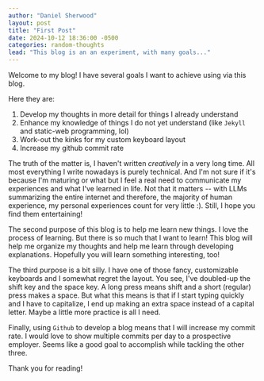 ```yaml
---
author: "Daniel Sherwood"
layout: post
title: "First Post"
date: 2024-10-12 18:36:00 -0500
categories: random-thoughts
lead: "This blog is an an experiment, with many goals..."
---
```

Welcome to my blog! I have several goals I want to achieve using via this blog.

Here they are: 
1. Develop my thoughts in more detail for things I already understand
2. Enhance my knowledge of things I do not yet understand (like `Jekyll` and static-web programming, lol)
3. Work-out the kinks for my custom keyboard layout
4. Increase my github commit rate

The truth of the matter is, I haven't written _creatively_ in a very long time. All most everything I write nowadays is 
purely technical. And I'm not sure if it's because I'm maturing or what but I feel a real need to communicate my experiences 
and what I've learned in life. Not that it matters -- with LLMs summarizing the entire internet and therefore, the majority 
of human experience, my personal experiences count for very little :). Still, I hope you find them entertaining!

The second purpose of this blog is to help me learn new things. I love the process of learning. But there is so much that 
I want to learn! This blog will help me organize my thoughts and help me learn through developing explanations. Hopefully 
you will learn something interesting, too!

The third purpose is a bit silly. I have one of those fancy, customizable keyboards and I somewhat regret the layout. 
You see, I've doubled-up the shift key and the space key. A long press means shift and a short (regular) 
press makes a space. But what this means is that if I start typing quickly and I have to capitalize, I end up making an extra 
space instead of a capital letter. Maybe a little more practice is all I need.

Finally, using `Github` to develop a blog means that I will increase my commit rate. I would love to show multiple commits
per day to a prospective employer. Seems like a good goal to accomplish while tackling the other three. 

Thank you for reading!